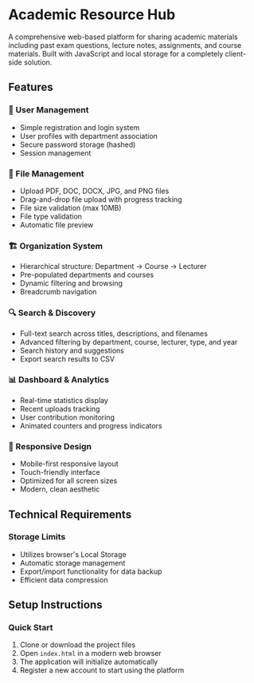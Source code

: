 # Academic Resource Hub

A comprehensive web-based platform for sharing academic materials including past exam questions, lecture notes, assignments, and course materials. Built with JavaScript and local storage for a completely client-side solution.

## Features

### 🔐 User Management
- Simple registration and login system
- User profiles with department association
- Secure password storage (hashed)
- Session management

### 📁 File Management
- Upload PDF, DOC, DOCX, JPG, and PNG files
- Drag-and-drop file upload with progress tracking
- File size validation (max 10MB)
- File type validation
- Automatic file preview

### 🏗️ Organization System
- Hierarchical structure: Department → Course → Lecturer
- Pre-populated departments and courses
- Dynamic filtering and browsing
- Breadcrumb navigation

### 🔍 Search & Discovery
- Full-text search across titles, descriptions, and filenames
- Advanced filtering by department, course, lecturer, type, and year
- Search history and suggestions
- Export search results to CSV

### 📊 Dashboard & Analytics
- Real-time statistics display
- Recent uploads tracking
- User contribution monitoring
- Animated counters and progress indicators

### 📱 Responsive Design
- Mobile-first responsive layout
- Touch-friendly interface
- Optimized for all screen sizes
- Modern, clean aesthetic

## Technical Requirements



### Storage Limits
- Utilizes browser's Local Storage
- Automatic storage management
- Export/import functionality for data backup
- Efficient data compression

## Setup Instructions

### Quick Start
1. Clone or download the project files
2. Open `index.html` in a modern web browser
3. The application will initialize automatically
4. Register a new account to start using the platform





